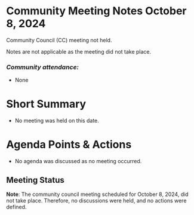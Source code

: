 # Community Meeting Notes October 8, 2024

Community Council (CC) meeting not held.

Notes are not applicable as the meeting did not take place.

### _Community attendance:_

*   None

# Short Summary

-   No meeting was held on this date.

# Agenda Points & Actions

*   No agenda was discussed as no meeting occurred.

## Meeting Status

__Note__: The community council meeting scheduled for October 8, 2024, did not take place. Therefore, no discussions were held, and no actions were defined.


